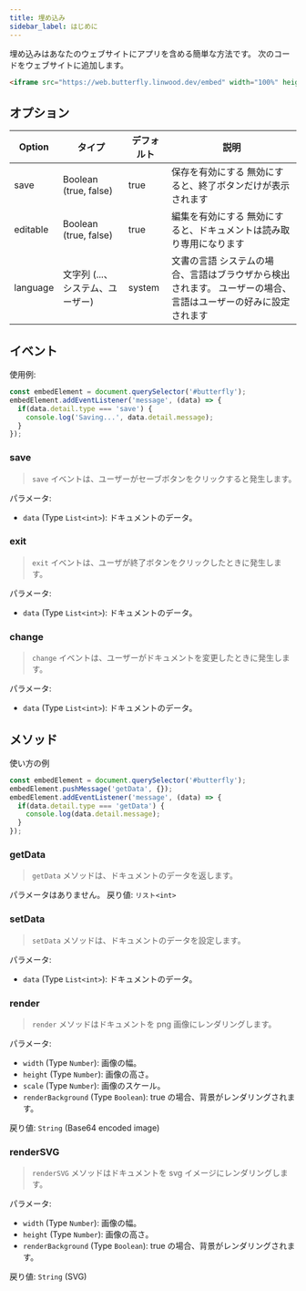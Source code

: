 ```yaml
---
title: 埋め込み
sidebar_label: はじめに
---
```


埋め込みはあなたのウェブサイトにアプリを含める簡単な方法です。 次のコードをウェブサイトに追加します。

```html
<iframe src="https://web.butterfly.linwood.dev/embed" width="100%" height="500px" allowtransparency="true"></iframe>
```

## オプション

| Option   | タイプ                   | デフォルト  | 説明                                                       |
| -------- | --------------------- | ------ | -------------------------------------------------------- |
| save     | Boolean (true, false) | true   | 保存を有効にする 無効にすると、終了ボタンだけが表示されます                           |
| editable | Boolean (true, false) | true   | 編集を有効にする 無効にすると、ドキュメントは読み取り専用になります                       |
| language | 文字列 (...、システム、ユーザー)   | system | 文書の言語 システムの場合、言語はブラウザから検出されます。 ユーザーの場合、言語はユーザーの好みに設定されます |

## イベント

使用例:

```javascript
const embedElement = document.querySelector('#butterfly');
embedElement.addEventListener('message', (data) => {
  if(data.detail.type === 'save') {
    console.log('Saving...', data.detail.message);
  }
});
```

### save

> `save` イベントは、ユーザーがセーブボタンをクリックすると発生します。

パラメータ:

* `data` (Type `List<int>`): ドキュメントのデータ。

### exit

> `exit` イベントは、ユーザが終了ボタンをクリックしたときに発生します。

パラメータ:

* `data` (Type `List<int>`): ドキュメントのデータ。

### change

> `change` イベントは、ユーザーがドキュメントを変更したときに発生します。

パラメータ:

* `data` (Type `List<int>`): ドキュメントのデータ。

## メソッド

使い方の例

```javascript
const embedElement = document.querySelector('#butterfly');
embedElement.pushMessage('getData', {});
embedElement.addEventListener('message', (data) => {
  if(data.detail.type === 'getData') {
    console.log(data.detail.message);
  }
});
```

### getData

> `getData` メソッドは、ドキュメントのデータを返します。

パラメータはありません。 戻り値: `リスト<int>`

### setData

> `setData` メソッドは、ドキュメントのデータを設定します。

パラメータ:

* `data` (Type `List<int>`): ドキュメントのデータ。

### render

> `render` メソッドはドキュメントを png 画像にレンダリングします。

パラメータ:

* `width` (Type `Number`): 画像の幅。
* `height` (Type `Number`): 画像の高さ。
* `scale` (Type `Number`): 画像のスケール。
* `renderBackground` (Type `Boolean`): true の場合、背景がレンダリングされます。

戻り値: `String` (Base64 encoded image)

### renderSVG

> `renderSVG` メソッドはドキュメントを svg イメージにレンダリングします。

パラメータ:

* `width` (Type `Number`): 画像の幅。
* `height` (Type `Number`): 画像の高さ。
* `renderBackground` (Type `Boolean`): true の場合、背景がレンダリングされます。

戻り値: `String` (SVG)
